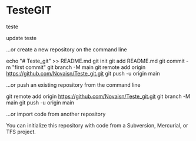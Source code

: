 # TesteGIT
teste

update teste

…or create a new repository on the command line

 




echo "# Teste_git" >> README.md
git init
git add README.md
git commit -m "first commit"
git branch -M main
git remote add origin https://github.com/Novaisn/Teste_git.git
git push -u origin main




…or push an existing repository from the command line

 




git remote add origin https://github.com/Novaisn/Teste_git.git
git branch -M main
git push -u origin main




…or import code from another repository

You can initialize this repository with code from a Subversion, Mercurial, or TFS project.
